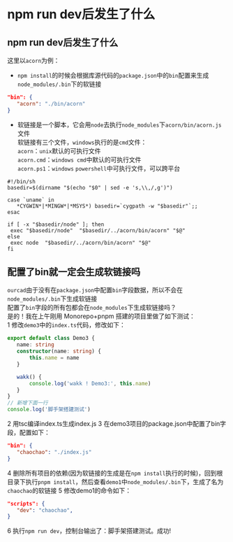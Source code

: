 # npm run dev后发生了什么

## npm run dev后发生了什么
这里以`acorn`为例：
 - `npm install`的时候会根据库源代码的`package.json`中的`bin`配置来生成`node_modules/.bin`下的软链接
 ```json
 "bin": {
    "acorn": "./bin/acorn"
}
 ```
 - 软链接是一个脚本，它会用`node`去执行`node_modules`下`acorn/bin/acorn.js`文件<br />
 软链接有三个文件，`windows`执行的是`cmd`文件：<br />
 `acorn`：`unix`默认的可执行文件<br />
 `acorn.cmd`：`windows cmd`中默认的可执行文件<br />
 `acorn.ps1`：`windows` `powershell`中可执行文件，可以跨平台
 ```sh{9,11}
 #!/bin/sh
basedir=$(dirname "$(echo "$0" | sed -e 's,\\,/,g')")

case `uname` in
    *CYGWIN*|*MINGW*|*MSYS*) basedir=`cygpath -w "$basedir"`;;
esac

if [ -x "$basedir/node" ]; then
  exec "$basedir/node"  "$basedir/../acorn/bin/acorn" "$@"
else 
  exec node  "$basedir/../acorn/bin/acorn" "$@"
fi

 ```

<script setup>
import { data } from '../../pinyin.data.ts'
const fileName = 'Monorepo学习'
const name = data.data[fileName] ? data.data[fileName] : fileName
</script>
## 配置了bin就一定会生成软链接吗
`ourcad`由于没有在`package.json`中配置`bin`字段数据，所以不会在`node_modules/.bin`下生成软链接<br/>
配置了`bin`字段的所有包都会在`node_modules`下生成软链接吗？<br/>
是的！我在上午刚用
<a :href="'./' + name">Monorepo+pnpm</a>
搭建的项目里做了如下测试：<br/>
 1  修改`demo3`中的`index.ts`代码，修改如下：
 ```ts
 export default class Demo3 {
    name: string
    constructor(name: string) {
        this.name = name
    }

    wakk() {
        console.log('wakk ! Demo3:', this.name)
    }
}
// 新增下面一行
console.log('脚手架搭建测试')
 ```
 2 用tsc编译index.ts生成index.js
 3 在demo3项目的package.json中配置了bin字段，配置如下：
 ```json
 "bin": {
    "chaochao": "./index.js"
}
 ```
 4 删除所有项目的依赖(因为软链接的生成是在`npm install`执行的时候)，回到根目录下执行`pnpm install`，然后查看`demo1`中`node_modules/.bin`下，生成了名为`chaochao`的软链接
 5 修改demo1的命令如下：
 ```json
 "scripts": {
    "dev": "chaochao",
}
 ```
 6 执行`npm run dev`，控制台输出了：脚手架搭建测试。成功!